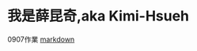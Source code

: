# 我是薛昆奇,aka Kimi-Hsueh
0907作業 [markdown](https://github.com/Kimi-Hsueh/__11209python_school__/blob/main/%E5%AD%B8%E5%93%A1%E8%B3%87%E6%96%99/%E8%96%9B%E6%98%86%E5%A5%87/20230907-homework/README.md)<br>
